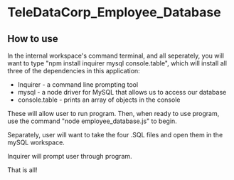 # TeleDataCorp_Employee_Database

 ## How to use

In the internal workspace's command terminal, and all seperately, you will want to type "npm install inquirer mysql console.table", which will install all three of the dependencies in this application:

- Inquirer - a command line prompting tool
- mysql - a node driver for MySQL that allows us to access our database
- console.table - prints an array of objects in the console

These will allow user to run program. Then, when ready to use program, use the command "node employee_database.js" to begin. 

Separately, user will want to take the four .SQL files and open them in the mySQL workspace. 

Inquirer will prompt user through program. 

That is all!

